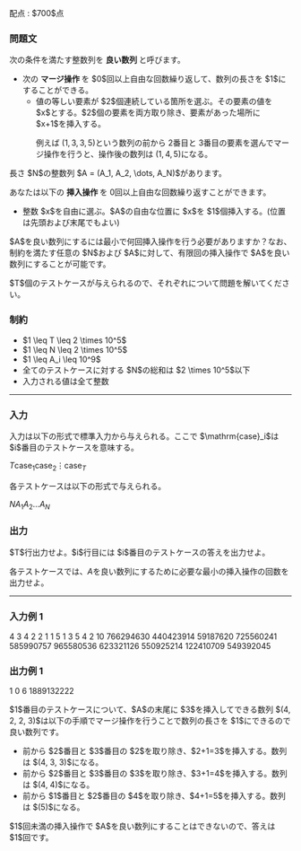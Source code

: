 
<div>

<span>

<span>

<p>
配点 : $700$点
</p>

<div>

<section>

### **問題文**

<p>
次の条件を満たす整数列を 
<strong>
良い数列
</strong>
と呼びます。
</p>

<ul>

<li>
次の 
<strong>
マージ操作
</strong>
を $0$回以上自由な回数繰り返して、数列の長さを $1$にすることができる。
<ul>

<li>
値の等しい要素が $2$個連続している箇所を選ぶ。その要素の値を $x$とする。$2$個の要素を両方取り除き、要素があった場所に $x+1$を挿入する。

例えば $(1, 3, 3, 5)$という数列の前から $2$番目と $3$番目の要素を選んでマージ操作を行うと、操作後の数列は $(1, 4, 5)$になる。
</li>

</ul>

</li>

</ul>

<p>
長さ $N$の整数列 $A = (A_1, A_2, \dots, A_N)$があります。

あなたは以下の 
<strong>
挿入操作
</strong>
を $0$回以上自由な回数繰り返すことができます。
</p>

<ul>

<li>
整数 $x$を自由に選ぶ。$A$の自由な位置に $x$を $1$個挿入する。(位置は先頭および末尾でもよい)
</li>

</ul>

<p>
$A$を良い数列にするには最小で何回挿入操作を行う必要がありますか？なお、制約を満たす任意の $N$および $A$に対して、有限回の挿入操作で $A$を良い数列にすることが可能です。
</p>

<p>
$T$個のテストケースが与えられるので、それぞれについて問題を解いてください。
</p>

</section>

</div>

<div>

<section>

### **制約**

<ul>

<li>
$1 \leq T \leq 2 \times 10^5$
</li>

<li>
$1 \leq N \leq 2 \times 10^5$
</li>

<li>
$1 \leq A_i \leq 10^9$
</li>

<li>
全てのテストケースに対する $N$の総和は $2 \times 10^5$以下
</li>

<li>
入力される値は全て整数
</li>

</ul>

</section>

</div>

---

<div>

<div>

<section>

### **入力**

<p>
入力は以下の形式で標準入力から与えられる。ここで $\mathrm{case}_i$は $i$番目のテストケースを意味する。
</p>

<div>

$T$$\mathrm{case}_1$$\mathrm{case}_2$$\vdots$$\mathrm{case}_T$
</div>

<p>
各テストケースは以下の形式で与えられる。
</p>

<div>

$N$$A_1$$A_2$$\dots$$A_N$
</div>

</section>

</div>

<div>

<section>

### **出力**

<p>
$T$行出力せよ。$i$行目には $i$番目のテストケースの答えを出力せよ。

各テストケースでは、$A$を良い数列にするために必要な最小の挿入操作の回数を出力せよ。
</p>

</section>

</div>

</div>

---

<div>

<section>

### **入力例 1**

<div>

4
3
4 2 2
1
1
5
1 3 5 4 2
10
766294630 440423914 59187620 725560241 585990757 965580536 623321126 550925214 122410709 549392045

</div>

</section>

</div>

<div>

<section>

### **出力例 1**

<div>

1
0
6
1889132222

</div>

<p>
$1$番目のテストケースについて、$A$の末尾に $3$を挿入してできる数列 $(4, 2, 2, 3)$は以下の手順でマージ操作を行うことで数列の長さを $1$にできるので良い数列です。
</p>

<ul>

<li>
前から $2$番目と $3$番目の $2$を取り除き、$2+1=3$を挿入する。数列は $(4, 3, 3)$になる。
</li>

<li>
前から $2$番目と $3$番目の $3$を取り除き、$3+1=4$を挿入する。数列は $(4, 4)$になる。
</li>

<li>
前から $1$番目と $2$番目の $4$を取り除き、$4+1=5$を挿入する。数列は $(5)$になる。
</li>

</ul>

<p>
$1$回未満の挿入操作で $A$を良い数列にすることはできないので、答えは $1$回です。
</p>

</section>

</div>

</span>

</span>

</div>
